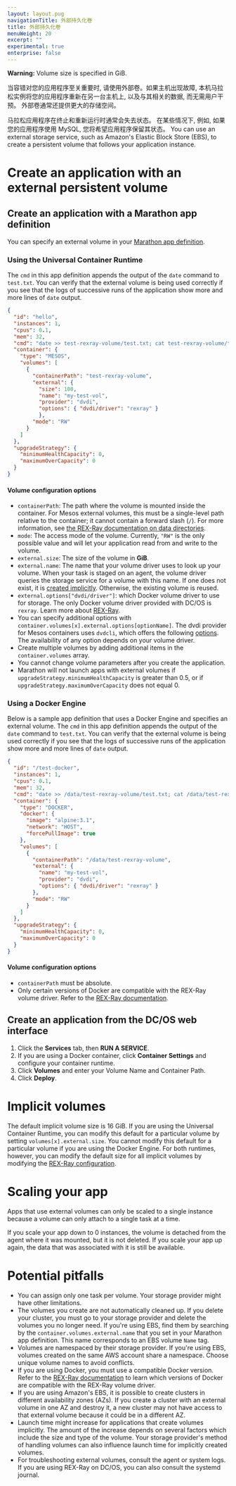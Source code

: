 ```yaml
---
layout: layout.pug
navigationTitle: 外部持久化卷
title: 外部持久化卷
menuWeight: 20
excerpt: ""
experimental: true
enterprise: false
---
```

<!-- This source repo for this topic is https://github.com/dcos/dcos-docs -->

**Warning:** Volume size is specified in GiB.

当容错对您的应用程序至关重要时, 请使用外部卷。如果主机出现故障, 本机马拉松实例将您的应用程序重新在另一台主机上, 以及与其相关的数据, 而无需用户干预。 外部卷通常还提供更大的存储空间。

马拉松应用程序在终止和重新运行时通常会失去状态。 在某些情况下, 例如, 如果您的应用程序使用 MySQL, 您将希望应用程序保留其状态。 You can use an external storage service, such as Amazon's Elastic Block Store (EBS), to create a persistent volume that follows your application instance.

# Create an application with an external persistent volume

## Create an application with a Marathon app definition

You can specify an external volume in your [Marathon app definition](/1.10/deploying-services/creating-services/).

### Using the Universal Container Runtime

The `cmd` in this app definition appends the output of the `date` command to `test.txt`. You can verify that the external volume is being used correctly if you see that the logs of successive runs of the application show more and more lines of `date` output.

```json
{
  "id": "hello",
  "instances": 1,
  "cpus": 0.1,
  "mem": 32,
  "cmd": "date >> test-rexray-volume/test.txt; cat test-rexray-volume/test.txt",
  "container": {
    "type": "MESOS",
    "volumes": [
      {
        "containerPath": "test-rexray-volume",
        "external": {
          "size": 100,
          "name": "my-test-vol",
          "provider": "dvdi",
          "options": { "dvdi/driver": "rexray" }
          },
        "mode": "RW"
      }
    ]
  },
  "upgradeStrategy": {
    "minimumHealthCapacity": 0,
    "maximumOverCapacity": 0
  }
}
```

#### Volume configuration options

* `containerPath`: The path where the volume is mounted inside the container. For Mesos external volumes, this must be a single-level path relative to the container; it cannot contain a forward slash (`/`). For more information, see [the REX-Ray documentation on data directories](https://rexray.readthedocs.io/en/v0.9.0/user-guide/config/#data-directories).
* `mode`: The access mode of the volume. Currently, `"RW"` is the only possible value and will let your application read from and write to the volume.
* `external.size`: The size of the volume in **GiB**.
* `external.name`: The name that your volume driver uses to look up your volume. When your task is staged on an agent, the volume driver queries the storage service for a volume with this name. If one does not exist, it is [created implicitly](#implicit-vol). Otherwise, the existing volume is reused.
* `external.options["dvdi/driver"]`: which Docker volume driver to use for storage. The only Docker volume driver provided with DC/OS is `rexray`. Learn more about [REX-Ray](https://rexray.readthedocs.io/en/v0.9.0/user-guide/schedulers/).
* You can specify additional options with `container.volumes[x].external.options[optionName]`. The dvdi provider for Mesos containers uses `dvdcli`, which offers the following [options](https://github.com/emccode/dvdcli#extra-options). The availability of any option depends on your volume driver.
* Create multiple volumes by adding additional items in the `container.volumes` array.
* You cannot change volume parameters after you create the application.
* Marathon will not launch apps with external volumes if `upgradeStrategy.minimumHealthCapacity` is greater than 0.5, or if `upgradeStrategy.maximumOverCapacity` does not equal 0.

### Using a Docker Engine

Below is a sample app definition that uses a Docker Engine and specifies an external volume. The `cmd` in this app definition appends the output of the `date` command to `test.txt`. You can verify that the external volume is being used correctly if you see that the logs of successive runs of the application show more and more lines of `date` output.

```json
{
  "id": "/test-docker",
  "instances": 1,
  "cpus": 0.1,
  "mem": 32,
  "cmd": "date >> /data/test-rexray-volume/test.txt; cat /data/test-rexray-volume/test.txt",
  "container": {
    "type": "DOCKER",
    "docker": {
      "image": "alpine:3.1",
      "network": "HOST",
      "forcePullImage": true
    },
    "volumes": [
      {
        "containerPath": "/data/test-rexray-volume",
        "external": {
          "name": "my-test-vol",
          "provider": "dvdi",
          "options": { "dvdi/driver": "rexray" }
        },
        "mode": "RW"
      }
    ]
  },
  "upgradeStrategy": {
    "minimumHealthCapacity": 0,
    "maximumOverCapacity": 0
  }
}
```

#### Volume configuration options

* `containerPath` must be absolute. 
* Only certain versions of Docker are compatible with the REX-Ray volume driver. Refer to the [REX-Ray documentation](https://rexray.readthedocs.io/en/v0.9.0/user-guide/schedulers/#docker-containerizer-with-marathon).

## Create an application from the DC/OS web interface

1. Click the **Services** tab, then **RUN A SERVICE**.
2. If you are using a Docker container, click **Container Settings** and configure your container runtime.
3. Click **Volumes** and enter your Volume Name and Container Path.
4. Click **Deploy**.

<a name="implicit-vol"></a>

# Implicit volumes

The default implicit volume size is 16 GiB. If you are using the Universal Container Runtime, you can modify this default for a particular volume by setting `volumes[x].external.size`. You cannot modify this default for a particular volume if you are using the Docker Engine. For both runtimes, however, you can modify the default size for all implicit volumes by modifying the [REX-Ray configuration](https://rexray.readthedocs.io/en/v0.9.0/user-guide/config/).

# Scaling your app

Apps that use external volumes can only be scaled to a single instance because a volume can only attach to a single task at a time.

If you scale your app down to 0 instances, the volume is detached from the agent where it was mounted, but it is not deleted. If you scale your app up again, the data that was associated with it is still be available.

# Potential pitfalls

* You can assign only one task per volume. Your storage provider might have other limitations.
* The volumes you create are not automatically cleaned up. If you delete your cluster, you must go to your storage provider and delete the volumes you no longer need. If you're using EBS, find them by searching by the `container.volumes.external.name` that you set in your Marathon app definition. This name corresponds to an EBS volume `Name` tag.
* Volumes are namespaced by their storage provider. If you're using EBS, volumes created on the same AWS account share a namespace. Choose unique volume names to avoid conflicts.
* If you are using Docker, you must use a compatible Docker version. Refer to the [REX-Ray documentation](https://rexray.readthedocs.io/en/v0.9.0/user-guide/schedulers/#docker-containerizer-with-marathon) to learn which versions of Docker are compatible with the REX-Ray volume driver.
* If you are using Amazon's EBS, it is possible to create clusters in different availability zones (AZs). If you create a cluster with an external volume in one AZ and destroy it, a new cluster may not have access to that external volume because it could be in a different AZ.
* Launch time might increase for applications that create volumes implicitly. The amount of the increase depends on several factors which include the size and type of the volume. Your storage provider's method of handling volumes can also influence launch time for implicitly created volumes.
* For troubleshooting external volumes, consult the agent or system logs. If you are using REX-Ray on DC/OS, you can also consult the systemd journal.